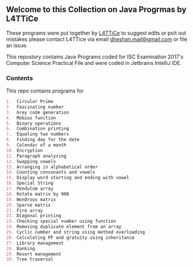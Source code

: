 ## Welcome to this Collection on Java Progrmas by L4TTiCe

These programs were put together by [L4TTiCe](https://github.com/L4TTiCe) to suggest edits or poit out mistakes please contact L4TTice via email dheshan.mail@gmail.com or file an issue.

This repostory contains Java Programs coded for ISC Examination 2017's Computer Science Practical File and were coded in Jetbrains IntelliJ IDE.

### Contents

This repo contains programs for 

```markdown
1.	Circular Prime		
2.	Fascinating number 		
3.	Grey code generation		
4.	Mobius function		
5.	Binary operations		
6.	Combination printing		
7.	Equaling two numbers		
8.	Finding day for the date		
9.	Calendar of a month		
10.	Encryption		
11.	Paragraph analyzing		
12.	Swapping vowels		
13.	Arranging in alphabetical order		
14.	Counting consonants and vowels		
15.	Display word starting and ending with vowel		
16.	Special String		
17.	Pendulum array		
18.	Rotate matrix by 900		
19.	Wondrous matrix		
20.	Sparse matrix		
21.	Fire array		
22.	Diagonal printing		
23.	Checking special number using function		
24.	Removing duplicate element from an array		
25.	Cyclic number and string using method overloading		
26.	Calculating PF and gratuity using inheritance		
27.	Library management		
28.	Banking		
29.	Resort management		
30.	Tree traversal		

```
